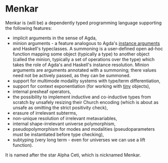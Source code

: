 # Menkar
Menkar is (will be) a dependently typed programming language supporting the following features:

* implicit arguments in the sense of Agda,
* minion arguments - a feature analogous to Agda's [instance arguments](https://doi.org/10.1145/2034574.2034796) and Haskell's typeclasses.
A summoning is a user-defined open ad-hoc function mapping some object (typically a type) to another object (called the minion, typically a set of operations over the type) which takes the role of Agda's and Haskell's instance resolution. Minion arguments are arguments annotated with a summoning; there values need not be actively passed, as they can be summoned.
* support for multimode modality systems with type/term differentiation,
* support for context exponentiation (for working with [tiny](https://ncatlab.org/nlab/show/tiny+object) objects),
* internal presheaf operators,
* the possibility to implement inductive and co-inductive types from scratch by unsafely resizing their Church encoding
(which is about as unsafe as omitting the strict positivity check),
* erasure of irrelevant subterms,
* non-unique resolution of irrelevant metavariables,
* internal shape-irrelevant universe polymorphism,
* pseudopolymorphism for modes and modalities (pseudoparameters must be instantiated before type checking),
* subtyping (very long term - even for universes we can use a lift function).

It is named after the star Alpha Ceti, which is nicknamed Menkar.
